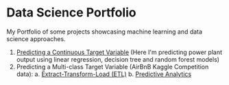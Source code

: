 # Data Science Portfolio
My Portfolio of some projects showcasing machine learning and data science approaches.

1. [Predicting a Continuous Target Variable](http://nbviewer.jupyter.org/github/vosilov/Data-Science-Portfolio/blob/master/PredictingContinuousTargetVariable/ETLplusPredictiveAnalytics.ipynb) (Here I'm predicting power plant output using linear regression, decision tree and random forest models)
2. Predicting a Multi-class Target Variable (AirBnB Kaggle Competition data):
  a. [Extract-Transform-Load (ETL)](http://nbviewer.jupyter.org/github/vosilov/Data-Science-Portfolio/blob/master/AirBnB-Kaggle-Competition/airbnb_kaggle_ETL.ipynb)
  b. [Predictive Analytics](http://nbviewer.jupyter.org/github/vosilov/Data-Science-Portfolio/blob/master/AirBnB-Kaggle-Competition/airbnb_kaggle_ML.ipynb)

